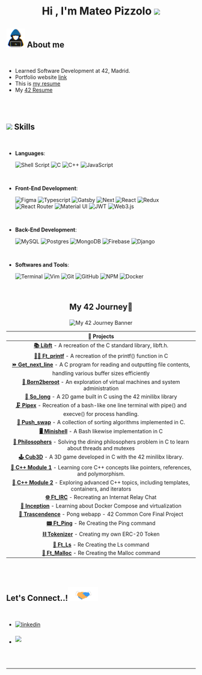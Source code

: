 
<h1 align="center"><b>Hi , I'm Mateo Pizzolo </b><img src="https://media.giphy.com/media/hvRJCLFzcasrR4ia7z/giphy.gif" width="35"></h1>

	
## <picture><img src = "https://github.com/0xAbdulKhalid/0xAbdulKhalid/raw/main/assets/mdImages/about_me.gif" width = 50px></picture> **About me**


<br>

- Learned Software Development at 42, Madrid. 
- Portfolio website [link](http://www.mateopizzolo.com/)
- This is [my resume](https://drive.google.com/file/d/1HVazEO8EWUF_yjn4yyeDT1J3t45vBA03/view?usp=sharing)
- My [42 Resume](https://cv.42.fr/mpizzolo)

<br><br>


## <img src="https://media2.giphy.com/media/QssGEmpkyEOhBCb7e1/giphy.gif?cid=ecf05e47a0n3gi1bfqntqmob8g9aid1oyj2wr3ds3mg700bl&rid=giphy.gif" width ="25"><b> Skills</b>
<br>

<p align="center">

- **Languages**:
    
    ![Shell Script](https://img.shields.io/badge/shell_script-%23121011.svg?style=for-the-badge&logo=gnu-bash&logoColor=white)
    ![C](https://img.shields.io/badge/C%20-%232370ED.svg?style=for-the-badge&logo=c&logoColor=white)
    ![C++](https://img.shields.io/badge/c++-%2300599C.svg?style=for-the-badge&logo=c%2B%2B&logoColor=white)
    ![JavaScript](https://img.shields.io/badge/JavaScript%20-%23F7DF1E.svg?style=for-the-badge&logo=javascript&logoColor=black)

<br>   
    
- **Front-End Development**:

   ![Figma](https://img.shields.io/badge/figma-%23F24E1E.svg?style=for-the-badge&logo=figma&logoColor=white)
   ![Typescript](https://img.shields.io/badge/TypeScript-007ACC?style=for-the-badge&logo=typescript&logoColor=white)
   ![Gatsby](https://img.shields.io/badge/Gatsby-663399?style=for-the-badge&logo=gatsby&logoColor=white)
   ![Next](https://img.shields.io/badge/Next-black?style=for-the-badge&logo=next.js&logoColor=white)
   ![React](https://img.shields.io/badge/React-20232A?style=for-the-badge&logo=react&logoColor=61DAFB)
   ![Redux](https://img.shields.io/badge/Redux-593D88?style=for-the-badge&logo=redux&logoColor=white)
   ![React Router](https://img.shields.io/badge/React_Router-CA4245?style=for-the-badge&logo=react-router&logoColor=white)
   ![Material UI](https://img.shields.io/badge/Material%20UI-007FFF?style=for-the-badge&logo=mui&logoColor=white)
   ![JWT](https://img.shields.io/badge/JWT-black?style=for-the-badge&logo=JSON%20web%20tokens)
   ![Web3.js](https://img.shields.io/badge/web3.js-F16822?style=for-the-badge&logo=web3.js&logoColor=white)

<br>

- **Back-End Development**:

  ![MySQL](https://img.shields.io/badge/mysql-%2300f.svg?style=for-the-badge&logo=mysql&logoColor=white)
  ![Postgres](https://img.shields.io/badge/postgres-%23316192.svg?style=for-the-badge&logo=postgresql&logoColor=white)
  ![MongoDB](https://img.shields.io/badge/MongoDB-%234ea94b.svg?style=for-the-badge&logo=mongodb&logoColor=white)
  ![Firebase](https://img.shields.io/badge/firebase-%23039BE5.svg?style=for-the-badge&logo=firebase)
  ![Django](https://img.shields.io/badge/django-%23092E20.svg?style=for-the-badge&logo=django&logoColor=white)


<br>

- **Softwares and Tools**:

    ![Terminal](https://img.shields.io/badge/Terminal-%23054020?style=for-the-badge&logo=gnu-bash&logoColor=white)
    ![Vim](https://img.shields.io/badge/VIM-%2311AB00.svg?style=for-the-badge&logo=vim&logoColor=white)
    ![Git](https://img.shields.io/badge/git-%23F05033.svg?style=for-the-badge&logo=git&logoColor=white)
    ![GitHub](https://img.shields.io/badge/github-%23121011.svg?style=for-the-badge&logo=github&logoColor=white)
    ![NPM](https://img.shields.io/badge/NPM-%23CB3837.svg?style=for-the-badge&logo=npm&logoColor=white)
    ![Docker](https://img.shields.io/badge/docker-%230db7ed.svg?style=for-the-badge&logo=docker&logoColor=white)

</p>


<br>


## <p align="center">My 42 Journey🚀</p>

<div align="center">
  <img src="https://www.42madrid.com/wp-content/uploads/2020/04/42-Madrid-Clusters.jpg" alt="My 42 Journey Banner" width="350" height="200">

<!-- Step into my world of 42 projects, where each line of code is a stepping stone towards mastery: -->

| 🌟 Projects |
|:-------------------:|
| [**📚 Libft**](https://github.com/MatPizzolo/my-libft) - A recreation of the C standard library, libft.h. |
| [**✍🏼 Ft_printf**](https://github.com/MatPizzolo/ft_printf) - A recreation of the printf() function in C |
| [**⏩ Get_next_line**](https://github.com/MatPizzolo/GNL) - A C program for reading and outputting file contents, handling various buffer sizes efficiently |
| [**🤖 Born2beroot**](https://github.com/MatPizzolo/born2beroot) - An exploration of virtual machines and system administration |
| [**👾 So_long**](https://github.com/MatPizzolo/Solong) -  A 2D game built in C using the 42 minilibx library  |
| [**🗜 Pipex**](https://github.com/MatPizzolo/Pipex) - Recreation of a bash-like one line terminal with pipe() and execve() for process handling. |
| [**🔢 Push_swap**](https://github.com/MatPizzolo/push_swap) -  A collection of sorting algorithms implemented in C. |
| [**🖥 Minishell**](https://github.com/MatPizzolo/minishell) - A Bash likewise implementation in C |
| [**🍴 Philosophers**](https://github.com/MatPizzolo/philosophers) -  Solving the dining philosophers problem in C to learn about threads and mutexes |
| [**🕹️ Cub3D**](https://github.com/MatPizzolo/cub3d) - A 3D game developed in C with the 42 minilibx library. |
| [**🧱 C++ Module 1**](https://github.com/MatPizzolo/cpp-modules-0-4) -  Learning core C++ concepts like pointers, references, and polymorphism. |
| [**🧱 C++ Module 2**](https://github.com/MatPizzolo/cpp-modules-5-9) - Exploring advanced C++ topics, including templates, containers, and iterators |
| [**🌐 Ft_IRC**](https://github.com/MatPizzolo/ft_irc) - Recreating an Internat Relay Chat|
| [**💽 Inception**](https://github.com/MatPizzolo/Inception) - Learning about Docker Compose and virtualization |
| [**🏓 Trascendence**](https://github.com/MatPizzolo/ft_transcendence) - Pong webapp - 42 Common Core Final Project |
| [**📟 Ft_Ping**](https://github.com/MatPizzolo/ft_ping) - Re Creating the Ping command |
| [**⛓️ Tokenizer**](https://github.com/MatPizzolo/Tokenizer) - Creating my own ERC-20 Token |
| [**📜 Ft_Ls**](https://github.com/MatPizzolo/ft_ls) - Re Creating the Ls command |
| [**🏓 Ft_Malloc**](https://github.com/MatPizzolo/ft_malloc) - Re Creating the Malloc command |


</div>



<br>

<br> 

## <b> Let's Connect..!</b><img src="https://github.com/0xAbdulKhalid/0xAbdulKhalid/raw/main/assets/mdImages/handshake.gif" width ="80">
<br>
<div align='left'>

<ul>

<li>
<a href="https://linkedin.com/in/mateo-pizzolo" target="_blank">
<img src="https://img.shields.io/badge/linkedin:  mateo/pizzolo-%2300acee.svg?color=405DE6&style=for-the-badge&logo=linkedin&logoColor=white" alt=linkedin style="margin-bottom: 5px;"/>
</a>
</li>

<br>

<li>
<a href="mailto:matpizzolo@gmail.com" target="_blank">
<img src="https://img.shields.io/badge/gmail:  matpizzolo-%23EA4335.svg?style=for-the-badge&logo=gmail&logoColor=white" t=mail style="margin-bottom: 5px;" />
</a>
</li>
	
</ul>
</div>
<br>
<br>


---

<br>
